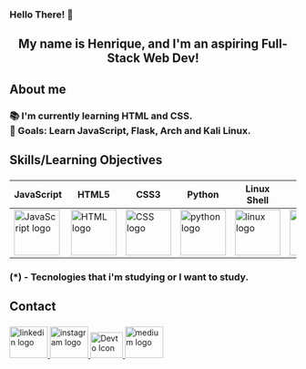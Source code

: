 <h3 align="left">Hello There! 👋</h1>

###

<h2 align="center">My name is Henrique, and I'm an aspiring Full-Stack Web Dev!</h2>

###

<h2 align="left">About me</h2>

###

<h3 align="left">📚 I'm currently learning HTML and CSS.<br>🎯 Goals: Learn JavaScript, Flask, Arch and Kali Linux.<br></h3>

###

<h2 align="left">Skills/Learning Objectives</h2>

###
| JavaScript | HTML5 | CSS3 | Python | Linux Shell | Debian | Arch* | Kali* | Apache* |
|------------|-------|------|--------|-------------|--------|-------|------|----------|
<img src="https://skillicons.dev/icons?i=js" height="80" alt="JavaScript logo" /> | <img src="https://skillicons.dev/icons?i=html" height="80" alt="HTML logo"/> | <img src="https://skillicons.dev/icons?i=css" height="80" alt="CSS logo"/> | <img src="https://skillicons.dev/icons?i=py" height="80" alt="python logo"  /> | <img src="https://skillicons.dev/icons?i=linux" height="80" alt="linux logo"  /> | <img src="https://skillicons.dev/icons?i=debian" height="80"/> | <img src="https://skillicons.dev/icons?i=arch" height="80"/> | <img src="https://skillicons.dev/icons?i=kali" height="80"/> | <img src="https://cdn.simpleicons.org/apache/D22128" height="80" alt="apache logo"/> |

<h3>(*) - Tecnologies that i'm studying or I want to study.<h3>

###

<h2 align="left">Contact</h2>

###

<div align="left">
  <a href="https://www.linkedin.com/in/queirozz8/" target="_blank">
    <img src="https://raw.githubusercontent.com/maurodesouza/profile-readme-generator/master/src/assets/icons/social/linkedin/default.svg" width="67" height="55" alt="linkedin logo"  />
  </a>
  <a href="https://www.instagram.com/rick.queirozz/" target="_blank">
    <img src="https://raw.githubusercontent.com/maurodesouza/profile-readme-generator/master/src/assets/icons/social/instagram/default.svg" width="67" height="55" alt="instagram logo"  />
  </a>
  <a href="https://dev.to/queirozz" target="_blank">
    <img src="https://skillicons.dev/icons?i=devto" width="57" height="45" alt="Devto Icon">
  </a>
  <a href="https://medium.com/@zeccakut" target="_blank">
    <img src="https://raw.githubusercontent.com/maurodesouza/profile-readme-generator/master/src/assets/icons/social/medium/default.svg" width="67" height="55" alt="medium logo"  />
  </a>
</div>

###
